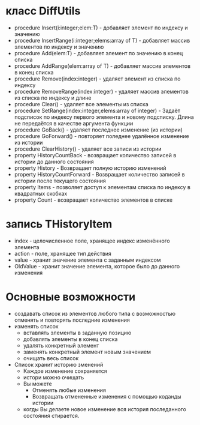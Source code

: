 # класс DiffUtils

- procedure Insert(i:integer;elem:T) - добавляет элемент по индексу и значению
- procedure InsertRange(i:integer;elems:array of T) - добавляет массив элементов по индексу и значению
- procedure Add(elem:T) - добавляет элемент по значению в конец списка
- procedure AddRange(elem:array of T) - добавляет массив элементов в конец списка
- procedure Remove(index:integer) - удаляет элемент из списка по индексу
- procedure RemoveRange(index:integer) - удаляет массив элементов из списка по индексу и длине
- procedure Clear() - удаляет все элементы из списка
- procedure SetRange(index:integer,elems:array of integer) - Задаёт подсписок по индексу первого элемента и новому подсписку. Длина не передаётся в качестве аргумента функции
- procedure GoBack() - удаляет последнее изменение (из истории)
- procedure GoForward() - повторяет поледнее удалённое изменение из истории
- procedure ClearHistory() - удаляет все записи из истории
- property HistoryCountBack - возвращает количество записей в истории до данного состояния
- property History - Возвращает полную историю изменений
- property HistoryCountForward - Возвращает количество записей в истории после текущего состояния
- property Items - позволяет доступ к элементам списка по индексу в квадратных скобках
- property Count - возвращает количество элементов в списке

# запись THistoryItem

- index - целочисленное поле, хранящее индекс изменённого элемента
- action - поле, хранящее тип действия
- value - хранит значение элемента с заданным индексом
- OldValue - хранит значение элемента, которое было до данного изменения

# Основные возможности

* создавать список из элементов любого типа с возможностью отменять и повторять последние изменения
* изменять список
  + вставлять элементы в заданную позицию
  + добавлять элементы в конец списка
  + удалять конкретный элемент
  + заменять конкретный элемент новым значением
  + очищать весь список
* Список хранит историю зменений
  + Каждое изменение сохраняется
  + истори можно очищать
  + Вы можете
    * Отменять любые изменения
    * Возвращать отмененные изменения с помощью коданды истории
  + когды Вы делаете новое изменение вся история последанного состояния стирается.
